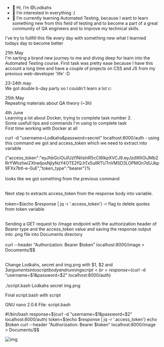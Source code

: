 - 👋 Hi, I’m @Lodkahs
- 👀 I’m interested in everything :)
- 🌱 I’m currently learning Automated Testing, because I want to learn something new from this field of testing and to become a part of a great community of QA engineers and to improve my technical skills.

I've try to fullfill this file every day with something new what I learnied todays day to become better

21th May <br>
I'm sarting a brand new journey to me and diving deep for learn into the Automated Testing course. First task was pretty ease because I have this account a long time and have a couple of projects on CSS and JS from my previous web-developer 'life' :D

23-24th may <br>
We got double b-day party so I couldn't learn a lot c:

25th May <br>
Repeating materials about QA theory (~3h)

4th June <br>
Learning a lot about Docker, trying to complete task number 2. <br> 
Some usefull tips and commands I'm using to complete task <br> First time working with Docker at all <br>

curl -d "username=Lodkahs&password=secret" localhost:8000/auth - using this command we got and access_token which we need to extract into variable <br>

{"access_token":"eyJhbGciOiJIUzI1NiIsInR5cCI6IkpXVCJ9.eyJzdWIiOiJMb2RrYWhzIiwiZXhwIjoxNjIyNzY4OTE2fQ.hTx5ulIRTUTnVM5D3LOPMOn7dUJkp9FXx7btI-e-0uE","token_type":"bearer"}% <br><br> looks like we got something from the previous command <br><br>

Next step to extracts access_token from the response body into variable. <br><br>
token=$(echo $response | jq -r '.access_token') -r flag to delete quotes from token variable<br><br>

Sending a GET request to /image endpoint with the authorization header of Bearer type and the access_token value and saving the response output into .png file into Documents directory <br><br>
curl --header "Authorization: Bearer $token" localhost:8000/image > Documents/$$ <br><br>

Change Lodkahs, secret and img.png with $1, $2 and $3 arguments into script body and running script <br>
response=$(curl -d "username=$1&password=$2" localhost:8000/auth)
<br><br>
./script.bash Lodkahs secret img.png


Final script.bash with script             

  GNU nano 2.0.6             File: script.bash                                  

#!/bin/bash
response=$(curl -d "username=$1&password=$2" localhost:8000/auth)
token=$(echo $response | jq -r '.access_token')
echo $token
curl --header "Authorization: Bearer $token" localhost:8000/image > Documents/$$

![img](https://user-images.githubusercontent.com/27642605/120771820-52982b00-c528-11eb-9eb2-23d9106141dd.png)







